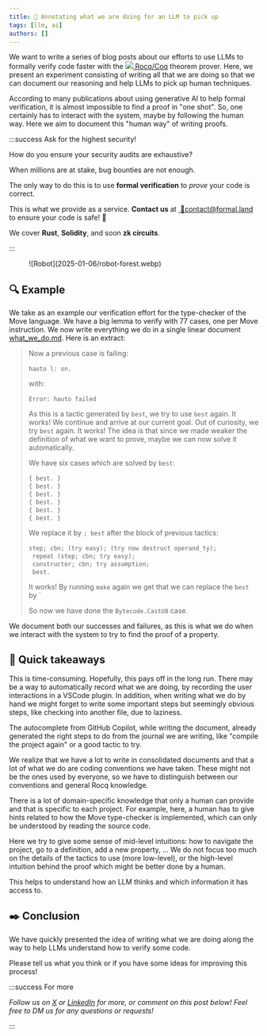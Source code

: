 ```yaml
---
title: 🤖 Annotating what we are doing for an LLM to pick up
tags: [llm, ai]
authors: []
---
```


We want to write a series of blog posts about our efforts to use LLMs to formally verify code faster with the [<img src="https://raw.githubusercontent.com/coq/rocq-prover.org/refs/heads/main/rocq-id/logos/SVG/icon-rocq-orange.svg" height="18px" />&nbsp;Rocq/Coq](https://rocq-prover.org/) theorem prover. Here, we present an experiment consisting of writing all that we are doing so that we can document our reasoning and help LLMs to pick up human techniques.

According to many publications about using generative AI to help formal verification, it is almost impossible to find a proof in "one shot". So, one certainly has to interact with the system, maybe by following the human way. Here we aim to document this "human way" of writing proofs.

<!-- truncate -->

:::success Ask for the highest security!

How do you ensure your security audits are exhaustive?

When millions are at stake, bug bounties are not enough.

The only way to do this is to use **formal verification** to _prove_ your code is correct.

This is what we provide as a service. **Contact us** at&nbsp;[&nbsp;💌&#099;&#111;&#110;&#116;&#097;&#099;&#116;&#064;formal&#046;&#108;&#097;&#110;&#100;](mailto:contact@formal.land) to ensure your code is safe!&nbsp;🚀

We cover **Rust**, **Solidity**, and soon **zk circuits**.

:::

<figure>
  ![Robot](2025-01-06/robot-forest.webp)
</figure>

## 🔍 Example

We take as an example our verification effort for the type-checker of the Move language. We have a big lemma to verify with 77 cases, one per Move instruction. We now write everything we do in a single linear document [what_we_do.md](https://github.com/formal-land/coq-of-rust/blob/main/CoqOfRust/what_we_do.md). Here is an extract:

>Now a previous case is failing:
>
>```
>hauto l: on.
>```
>
>with:
>
>```
>Error: hauto failed
>```
>
>As this is a tactic generated by `best`, we try to use `best` again. It works! We continue and arrive at our current goal. Out of curiosity, we try `best` again. It works! The idea is that since we made weaker the definition of what we want to prove, maybe we can now solve it automatically.
>
>We have six cases which are solved by `best`:
>
>```
>{ best. }
>{ best. }
>{ best. }
>{ best. }
>{ best. }
>{ best. }
>```
>
>We replace it by `; best` after the block of previous tactics:
>
>```
>step; cbn; (try easy); (try now destruct operand_ty);
>  repeat (step; cbn; try easy);
>  constructor; cbn; try assumption;
>  best.
>```
>
>It works! By running `make` again we get that we can replace the `best` by `
>
>So now we have done the `Bytecode.CastU8` case.

We document both our successes and failures, as this is what we do when we interact with the system to try to find the proof of a property.

## 🐆 Quick takeaways

This is time-consuming. Hopefully, this pays off in the long run. There may be a way to automatically record what we are doing, by recording the user interactions in a VSCode plugin. In addition, when writing what we do by hand we might forget to write some important steps but seemingly obvious steps, like checking into another file, due to laziness.

The autocomplete from GitHub Copilot, while writing the document, already generated the right steps to do from the journal we are writing, like "compile the project again" or a good tactic to try.

We realize that we have a lot to write in consolidated documents and that a lot of what we do are coding conventions we have taken. These might not be the ones used by everyone, so we have to distinguish between our conventions and general Rocq knowledge.

There is a lot of domain-specific knowledge that only a human can provide and that is specific to each project. For example, here, a human has to give hints related to how the Move type-checker is implemented, which can only be understood by reading the source code.

Here we try to give some sense of mid-level intuitions: how to navigate the project, go to a definition, add a new property, ... We do not focus too much on the details of the tactics to use (more low-level), or the high-level intuition behind the proof which might be better done by a human.

This helps to understand how an LLM thinks and which information it has access to.

## ✒️ Conclusion

We have quickly presented the idea of writing what we are doing along the way to help LLMs understand how to verify some code.

Please tell us what you think or if you have some ideas for improving this process!

:::success For more

_Follow us on [X](https://x.com/FormalLand) or [LinkedIn](https://fr.linkedin.com/company/formal-land) for more, or comment on this post below! Feel free to DM us for any questions or requests!_

:::

